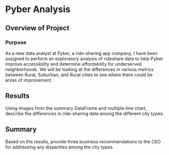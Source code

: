 # Pyber Analysis

## Overview of Project
### Purpose
As a new data analyst at Pyber, a ride-sharing app company, I have been assigned to perform an exploratory analysis of rideshare data to help Pyber improve accessibility and determine affordability for underserved neighborhoods. We will be looking at the differences in various metrics between Rural, Suburban, and Rural cities to see where there could be areas of improvement.

## Results
Using images from the summary DataFrame and multiple-line chart, describe the differences in ride-sharing data among the different city types.

## Summary
Based on the results, provide three business recommendations to the CEO for addressing any disparities among the city types.
